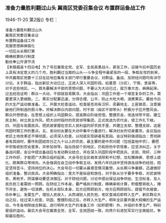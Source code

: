 ### 准备力量胜利翻过山头  冀南区党委召集会议  布置群运备战工作

1946-11-20
第2版()
专栏：

    准备力量胜利翻过山头
    冀南区党委召集会议
    布置群运备战工作
    克服思想麻痹腐化
    一切应从长期打算
    精确核算执行制度
    勤俭奉公开源节流
    【本报威县十四日电】为了号召冀南全党、全军、全民英勇战斗，紧张工作，迎接今后中国历史上具有决定意义的几个月，胜利翻过当面的山头——斗争全程中最紧张的一段，争取反攻的到来，中共冀南区党委十三日在驻地召集有关部门举行重要会议，对群运、备战、及财经问题均有详尽讨论。关于群运，指出新区大动已过，正进入深入巩固阶段。如夏恩（沙区）、宁南、景县等，对于这些地区。一、首先要解决干部的思想问题，不要认为大动已过，就万事大吉，麻痹起来。过去经验证明：群众一大动，干部就容易飘浮。大会指出：巩固工作是一个艰苦复杂的工作，需要更深入更细致。二、果实分配要迅速，分得合理、公平，防止大吃大喝，浪费果实。要给今后的大生产运动做准备。三、开展大检查运动，检查是否尚有汉奸、恶霸地主、土匪做恶，注意揭破他们所制造的假斗争。并解决群众内部问题，村干部（由区干部带头）积极分子应开整风会，群众开想想会，在思想上组织上巩固群众，提高群众阶级觉悟。整理农会，改选领导干部，建立民主制，树立民主作风。把大动时临时的农民领导集团，正式改选为农代会，使工作扎下根。四、巩固与发展民兵，把武装掌握在忠实人民利益的好农民手里，并建立支部，整理支部，这是巩固时期工作的重点。五、发动妇女要在大动中集中力量进行，解决妇女的切身要求。会议指出老区土地改革还不够彻底，必须深入检查，以彻底实现耕者有其田。会议特别强调指出：贯彻耕者有其田时，要作到团结百分之九十以上的农民，最主要的是中农问题（包括富裕中农），要把中农吸收到农会里来，并参加领导。指出目前个别地区，仍有损伤中农现象，应坚决纠正。关于备战问题，会议中提出备战应与发动群众结合，并在深入巩固阶段中把民兵、支部、除奸、三种工作作好，才能把广大群众组织起来。大会号召全区根本消除和平幻想，及松懈麻痹、思想上腐化、脱离群众等倾向，大会强调在自卫战中争取主动，发扬八年抗战中坚持游击战争的经验，抱定坚持苦斗、坚持岗位的决心。大会号召一切要从最艰苦情况着想，从长期斗争着眼，迅速做好组织准备，整训民兵。大会明确指出：宽大不是纵容和放任，对于胁从分子要多争取，对武装特务、黑枪手，阴谋暴动要坚决镇压。对于财经问题，讨论中提出保证战争供给、生活标准、及人民负担三者需统一照顾。在财经工作本身，要严格执行制度，精确审核计算，积极整顿收入，撙节开支，避免一切浪费，在机关部队本身，后方应照顾前方，地方应照顾部队，提倡节衣缩食，俭朴奉公，发展生产，增加人民收入，从而减轻人民负担。老区查减后即转入生产，新区群众大动之后，经过深入检查、巩固、整理阶段之后，亦转入大生产，明年全区要开展大规模的生产运动，今冬各地除结合群运，进行明年大生产的准备工作（如积肥等）外，并组织冬季生产，特别是组织运动。最后大会号召冀南全党，全军，全民团结一致，向蒋介石进犯军实行全面抵抗，争取最后胜利。
